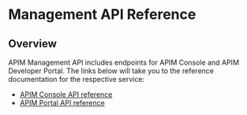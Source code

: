# Management API Reference

## Overview

APIM Management API includes endpoints for APIM Console and APIM Developer Portal. The links below will take you to the reference documentation for the respective service:

* [APIM Console API reference](https://github.com/gravitee-io/gravitee-api-management/blob/4.2.x/gravitee-apim-rest-api/gravitee-apim-rest-api-management-v2/gravitee-apim-rest-api-management-v2-rest/src/main/resources/openapi/openapi-apis.yaml)
* [APIM Portal API reference](https://raw.githubusercontent.com/gravitee-io/gravitee-api-management/4.0.0/gravitee-apim-rest-api/gravitee-apim-rest-api-portal/gravitee-apim-rest-api-portal-rest/src/main/resources/portal-openapi.yaml)
